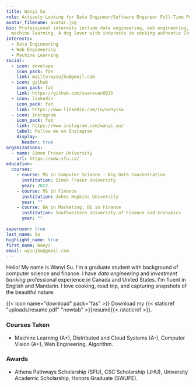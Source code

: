 ```yaml
---
title: Wanyi Su
role: Actively Looking for Data Engineer/Software Engineer Full-Time Position
avatar_filename: avatar.jpg
bio: Professional interests include data engineering, web engineering, and
  machine learning. A dog lover with interests in cooking authentic Chinese food and capturing snapshots of life and nature in daily life.
interests:
  - Data Engineering
  - Web Engineering
  - Machine Learning
social:
  - icon: envelope
    icon_pack: fas
    link: mailto:wysujhu@gmail.com
  - icon: github
    icon_pack: fab
    link: https://github.com/suansuan0915
  - icon: linkedin
    icon_pack: fab
    link: https://www.linkedin.com/in/wanyisu
  - icon: instagram
    icon_pack: fab
    link: https://www.instagram.com/wanyi_su/
    label: Follow me on Instagram
    display:
      header: true
organizations:
  - name: Simon Fraser University
    url: https://www.sfu.ca/
education:
  courses:
    - course: MS in Computer Science - Big Data Concentration
      institution: Simon Fraser University
      year: 2022
    - course: MS in Finance
      institution: Johns Hopkins University
      year: ""
    - course: BA in Marketing; BE in Finance
      institution: Southwestern University of Finance and Economics
      year: ""

superuser: true
last_name: Su
highlight_name: true
first_name: Wanyi
email: wysujhu@gmail.com
---
```

Hello! My name is Wanyi Su. I'm a graduate student with background of computer science and finance. I have *data engineering* and *investment banking* professional experience in Canada and United States. I'm fluent in English and Mandarin. I love cooking, road trip, and capturing snapshots of the beautiful nature.

{{< icon name="download" pack="fas" >}} Download my {{< staticref "uploads/resume.pdf" "newtab" >}}resumé{{< /staticref >}}.

### Courses Taken
  - Machine Learning (A+), Distributed and Cloud Systems (A-), Computer Vision (A+), Web Engineering, Algorithm.

### Awards
  - Athena Pathways Scholarship (SFU), CSC Scholarship (JHU), University Academic Scholarship, Honors Graduate (SWUFE).
